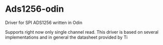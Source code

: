 # Ads1256-odin
Driver for SPI ADS1256 written in Odin

Supports right now only single channel read.
This driver is based on several implementations and in general the datasheet provided by Ti

